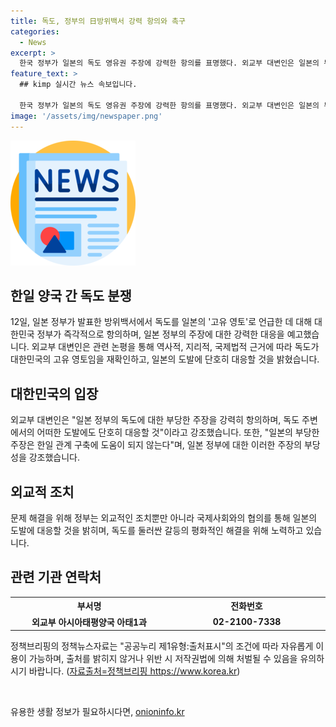 ```yaml
---
title: 독도, 정부의 日방위백서 강력 항의와 촉구
categories:
  - News
excerpt: >
  한국 정부가 일본의 독도 영유권 주장에 강력한 항의를 표명했다. 외교부 대변인은 일본의 부당한 주장을 철회하고 도발에 강력히 대응할 것임을 강조했으며, 이는 한일 관계에 도움이 되지 않는다고 경고했다. 또한, 이에 대한 촉구를 통해 이를 요청했다.
feature_text: >
  ## kimp 실시간 뉴스 속보입니다.

  한국 정부가 일본의 독도 영유권 주장에 강력한 항의를 표명했다. 외교부 대변인은 일본의 부당한 주장을 철회하고 도발에 강력히 대응할 것임을 강조했으며, 이는 한일 관계에 도움이 되지 않는다고 경고했다. 또한, 이에 대한 촉구를 통해 이를 요청했다.
image: '/assets/img/newspaper.png'
---
```


<p><img src="/assets/img/newspaper.png" alt="kimplant 속보" /></p>

<h2 data-ke-size="size26">한일 양국 간 독도 분쟁</h2>

<p data-ke-size="size16">12일, 일본 정부가 발표한 방위백서에서 독도를 일본의 '고유 영토'로 언급한 데 대해 대한민국 정부가 즉각적으로 항의하며, 일본 정부의 주장에 대한 강력한 대응을 예고했습니다. 외교부 대변인은 관련 논평을 통해 역사적, 지리적, 국제법적 근거에 따라 독도가 대한민국의 고유 영토임을 재확인하고, 일본의 도발에 단호히 대응할 것을 밝혔습니다.</p>

<h2 data-ke-size="size26">대한민국의 입장</h2>

<p data-ke-size="size16">외교부 대변인은 "일본 정부의 독도에 대한 부당한 주장을 강력히 항의하며, 독도 주변에서의 어떠한 도발에도 단호히 대응할 것"이라고 강조했습니다. 또한, "일본의 부당한 주장은 한일 관계 구축에 도움이 되지 않는다"며, 일본 정부에 대한 이러한 주장의 부당성을 강조했습니다.</p>

<h2 data-ke-size="size26">외교적 조치</h2>

<p data-ke-size="size16">문제 해결을 위해 정부는 외교적인 조치뿐만 아니라 국제사회와의 협의를 통해 일본의 도발에 대응할 것을 밝히며, 독도를 둘러싼 갈등의 평화적인 해결을 위해 노력하고 있습니다.</p>

<h2 data-ke-size="size26">관련 기관 연락처</h2>

<table class="table_01">
    <tbody>
        <tr>
            <th width="25%" style="text-align: center; height: 17px;"><b>부서명</b></th>
            <th width="25%" style="text-align: center; height: 17px;"><b>전화번호</b></th>
        </tr>
        <tr>
            <td style="text-align: center; height: 17px;"><b>외교부 아시아태평양국 아태1과</b></td>
            <td style="text-align: center; height: 17px;"><b>02-2100-7338</b></td>
        </tr>
    </tbody>
</table>

<p data-ke-size="size16">정책브리핑의 정책뉴스자료는 "공공누리 제1유형:출처표시"의 조건에 따라 자유롭게 이용이 가능하며, 출처를 밝히지 않거나 위반 시 저작권법에 의해 처벌될 수 있음을 유의하시기 바랍니다. (<a href="https://www.korea.kr">자료출처=정책브리핑 https://www.korea.kr</a>)</p>

<p data-ke-size="size16">&nbsp;</p>
유용한 생활 정보가 필요하시다면, <a href="https://onioninfo.kr" rel="dofollow">onioninfo.kr</a>


